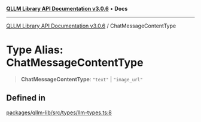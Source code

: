 [**QLLM Library API Documentation v3.0.6**](../README.md) • **Docs**

***

[QLLM Library API Documentation v3.0.6](../globals.md) / ChatMessageContentType

# Type Alias: ChatMessageContentType

> **ChatMessageContentType**: `"text"` \| `"image_url"`

## Defined in

[packages/qllm-lib/src/types/llm-types.ts:8](https://github.com/quantalogic/qllm/blob/b15a3aa4af263bce36ea091a0f29bf1255b95497/packages/qllm-lib/src/types/llm-types.ts#L8)
